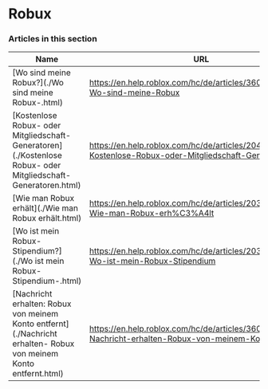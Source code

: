 # Robux  
### Articles in this section
Name|URL
-|-
[Wo sind meine Robux?](./Wo sind meine Robux-.html) |https://en.help.roblox.com/hc/de/articles/360029481932-Wo-sind-meine-Robux
[Kostenlose Robux- oder Mitgliedschaft-Generatoren](./Kostenlose Robux- oder Mitgliedschaft-Generatoren.html) |https://en.help.roblox.com/hc/de/articles/204262550-Kostenlose-Robux-oder-Mitgliedschaft-Generatoren
[Wie man Robux erhält](./Wie man Robux erhält.html) |https://en.help.roblox.com/hc/de/articles/203313200-Wie-man-Robux-erh%C3%A4lt
[Wo ist mein Robux-Stipendium?](./Wo ist mein Robux-Stipendium-.html) |https://en.help.roblox.com/hc/de/articles/203313160-Wo-ist-mein-Robux-Stipendium
[Nachricht erhalten: Robux von meinem Konto entfernt](./Nachricht erhalten- Robux von meinem Konto entfernt.html) |https://en.help.roblox.com/hc/de/articles/360036483772-Nachricht-erhalten-Robux-von-meinem-Konto-entfernt